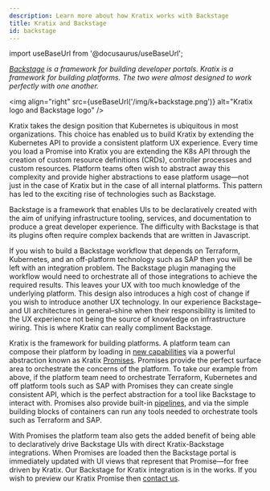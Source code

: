 ```yaml
---
description: Learn more about how Kratix works with Backstage
title: Kratix and Backstage
id: backstage
---
```


import useBaseUrl from '@docusaurus/useBaseUrl';

_[Backstage](https://backstage.io/) is a framework for building developer portals. Kratix is a framework for building platforms. The two were almost designed to work perfectly with one another._

<img
align="right"
src={useBaseUrl('/img/k+backstage.png')}
alt="Kratix logo and Backstage logo"
/>

Kratix takes the design position that Kubernetes is ubiquitous in most organizations. This choice has enabled us to build Kratix by extending the Kubernetes API to provide a consistent platform UX experience. Every time you load a Promise into Kratix you are extending the K8s API through the creation of custom resource definitions (CRDs), controller processes and custom resources. Platform teams often wish to abstract away this complexity and provide higher abstractions to ease platform usage—not just in the case of Kratix but in the case of all internal platforms. This pattern has led to the exciting rise of technologies such as Backstage.

Backstage is a framework that enables UIs to be declaratively created with the aim of unifying infrastructure tooling, services, and documentation to produce a great developer experience. The difficulty with Backstage is that its plugins often require complex backends that are written in Javascript.

If you wish to build a Backstage workflow that depends on Terraform, Kubernetes, and an off-platform technology such as SAP then you will be left with an integration problem. The Backstage plugin managing the workflow would need to orchestrate all of those integrations to achieve the required results. This leaves your UX with too much knowledge of the underlying platform. This design also introduces a high cost of change if you wish to introduce another UX technology. In our experience Backstage–and UI architectures in general–shine when their responsibility is limited to the UX experience not being the source of knowledge on infrastructure wiring. This is where Kratix can really compliment Backstage.

Kratix is the framework for building platforms. A platform team can compose their platform by loading in [new capabilities](/marketplace) via a powerful abstraction known as Kratix [Promises](../04-promises/01-promises.md). Promises provide the perfect surface area to orchestrate the concerns of the platform. To take our example from above, if the platform team need to orchestrate Terraform, Kubernetes and off platform tools such as SAP with Promises they can create single consistent API, which is the perfect abstraction for a tool like Backstage to interact with. Promises also provide built-in [pipelines](../05-resource-requests/02-pipelines.md), and via the simple building blocks of containers can run any tools needed to orchestrate tools such as Terraform and SAP.

With Promises the platform team also gets the added benefit of being able to declaratively drive Backstage UIs with direct Kratix-Backstage integrations. When Promises are loaded then the Backstage portal is immediately updated with UI views that represent that Promise—for free driven by Kratix. Our Backstage for Kratix integration is in the works. If you wish to preview our Kratix Promise then [contact us](https://www.syntasso.io/contact-us).
